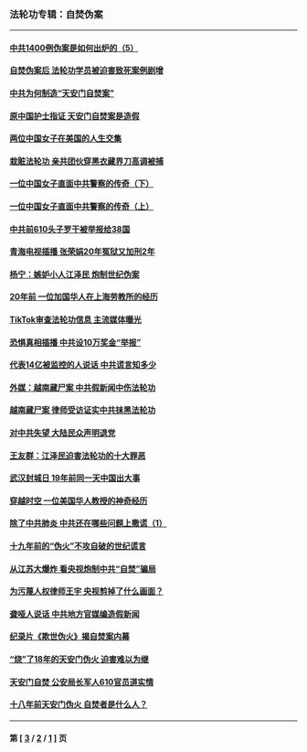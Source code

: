 ### 法轮功专辑：自焚伪案
---
#### [中共1400例伪案是如何出炉的（5）](../../pages/nf5562/n13226831.md?04260430) 
#### [自焚伪案后 法轮功学员被迫害致死案例剧增](../../pages/nf5562/n13190600.md?04260430) 
#### [中共为何制造“天安门自焚案”](../../pages/nf5562/n13183270.md?04260430) 
#### [原中国护士指证 天安门自焚案是造假](../../pages/nf5562/n13172289.md?04260430) 
#### [两位中国女子在美国的人生交集](../../pages/nf5562/n13156138.md?04260430) 
#### [栽赃法轮功 亲共团伙穿黑衣藏界刀高调被捕](../../pages/nf5562/n13073780.md?04260430) 
#### [一位中国女子直面中共警察的传奇（下）](../../pages/nf5562/n12989706.md?04260430) 
#### [一位中国女子直面中共警察的传奇（上）](../../pages/nf5562/n12985072.md?04260430) 
#### [中共前610头子罗干被举报给38国](../../pages/nf5562/n12975419.md?04260430) 
#### [青海电视插播 张荣娟20年冤狱又加刑2年](../../pages/nf5562/n12738166.md?04260430) 
#### [杨宁：嫉妒小人江泽民 炮制世纪伪案](../../pages/nf5562/n12724108.md?04260430) 
#### [20年前 一位加国华人在上海劳教所的经历](../../pages/nf5562/n12707932.md?04260430) 
#### [TikTok审查法轮功信息 主流媒体曝光](../../pages/nf5562/n12362336.md?04260430) 
#### [恐惧真相插播 中共设10万奖金“举报”](../../pages/nf5562/n12306396.md?04260430) 
#### [代表14亿被监控的人说话 中共谎言知多少](../../pages/nf5562/n12297484.md?04260430) 
#### [外媒：越南藏尸案 中共假新闻中伤法轮功](../../pages/nf5562/n12264411.md?04260430) 
#### [越南藏尸案 律师受访证实中共抹黑法轮功](../../pages/nf5562/n12261878.md?04260430) 
#### [对中共失望 大陆民众声明退党](../../pages/nf5562/n12187315.md?04260430) 
#### [王友群：江泽民迫害法轮功的十大罪恶](../../pages/nf5562/n12169074.md?04260430) 
#### [武汉封城日 19年前同一天中国出大事](../../pages/nf5562/n12150901.md?04260430) 
#### [穿越时空  一位美国华人教授的神奇经历](../../pages/nf5562/n12097460.md?04260430) 
#### [除了中共肺炎 中共还在哪些问题上撒谎（1）](../../pages/nf5562/n11955770.md?04260430) 
#### [十九年前的“伪火”不攻自破的世纪谎言](../../pages/nf5562/n11813238.md?04260430) 
#### [从江苏大爆炸 看央视炮制中共“自焚”骗局](../../pages/nf5562/n11140275.md?04260430) 
#### [为污蔑人权律师王宇 央视剪掉了什么画面？](../../pages/nf5562/n11130142.md?04260430) 
#### [聋哑人说话 中共地方官媒编造假新闻](../../pages/nf5562/n11006067.md?04260430) 
#### [纪录片《欺世伪火》揭自焚案内幕](../../pages/nf5562/n11002664.md?04260430) 
#### [“烧”了18年的天安门伪火 迫害难以为继](../../pages/nf5562/n10996660.md?04260430) 
#### [天安门自焚 公安局长军人610官员道实情](../../pages/nf5562/n10997098.md?04260430) 
#### [十八年前天安门伪火 自焚者是什么人？](../../pages/nf5562/n10996556.md?04260430) 

---
#### 第 [ [3](./3.md?04260430) / [2](./2.md?04260430) / [1](./1.md?04260430) ] 页

